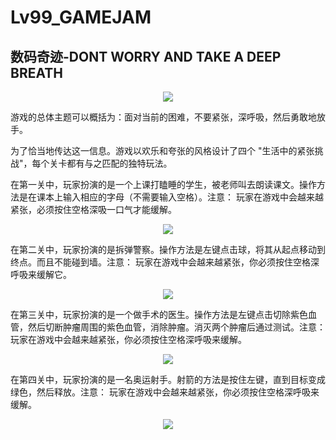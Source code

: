 # Lv99_GAMEJAM
## 数码奇迹-DONT WORRY AND TAKE A DEEP BREATH

<p align="center">
  <img src="https://user-images.githubusercontent.com/34395816/234573958-cafa29dc-c956-4084-ae93-66d5036d97ff.png">
</p>

游戏的总体主题可以概括为：面对当前的困难，不要紧张，深呼吸，然后勇敢地放手。

为了恰当地传达这一信息。游戏以欢乐和夸张的风格设计了四个 "生活中的紧张挑战"，每个关卡都有与之匹配的独特玩法。

在第一关中，玩家扮演的是一个上课打瞌睡的学生，被老师叫去朗读课文。操作方法是在课本上输入相应的字母（不需要输入空格）。注意： 玩家在游戏中会越来越紧张，必须按住空格深吸一口气才能缓解。

<p align="center">
  <img src="https://img.itch.zone/aW1hZ2UvMjAzMzU0OS8xMTk2MDE3Ni5wbmc=/794x1000/BteOg4.png">
</p>

在第二关中，玩家扮演的是拆弹警察。操作方法是左键点击球，将其从起点移动到终点。而且不能碰到墙。注意： 玩家在游戏中会越来越紧张，你必须按住空格深呼吸来缓解它。

<p align="center">
  <img src="https://img.itch.zone/aW1hZ2UvMjAzMzU0OS8xMTk2MDE3OS5wbmc=/794x1000/z8Grmp.png">
</p>

在第三关中，玩家扮演的是一个做手术的医生。操作方法是左键点击切除紫色血管，然后切断肿瘤周围的紫色血管，消除肿瘤。消灭两个肿瘤后通过测试。注意： 玩家在游戏中会越来越紧张，你必须按住空格深呼吸来缓解。

<p align="center">
  <img src="https://img.itch.zone/aW1hZ2UvMjAzMzU0OS8xMTk2MDE5NC5wbmc=/794x1000/mNq6ao.png">
</p>

在第四关中，玩家扮演的是一名奥运射手。射箭的方法是按住左键，直到目标变成绿色，然后释放。注意： 玩家在游戏中会越来越紧张，你必须按住空格深呼吸来缓解。

<p align="center">
  <img src="https://img.itch.zone/aW1hZ2UvMjAzMzU0OS8xMTk2MTI0Ny5wbmc=/794x1000/pV27wv.png">
</p>
